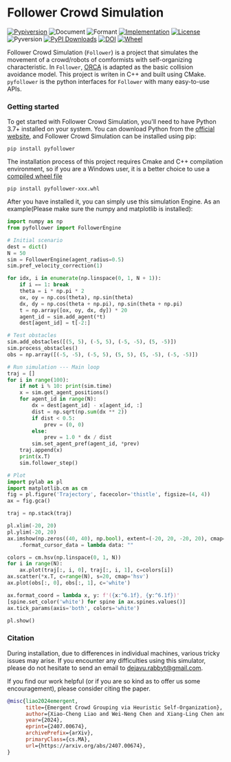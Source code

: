 # Follower Crowd Simulation

[![Pypiversion](https://img.shields.io/pypi/v/pyfollower.svg)](https://pypi.org/project/pyfollower/)
![Document](https://img.shields.io/badge/docs-in_progress-violet)
![Formant](https://img.shields.io/pypi/format/pyfollower.svg)
[![Implementation](https://img.shields.io/pypi/implementation/pyfollower.svg)](https://www.python.org/)
[![License](https://img.shields.io/pypi/l/pyfollower.svg)](https://www.apache.org/licenses/LICENSE-2.0)
![Pyversion](https://img.shields.io/pypi/pyversions/pyfollower.svg)
[![PyPI Downloads](https://img.shields.io/pypi/dm/pyfollower.svg?label=PyPI%20downloads)](https://pypi.org/project/pyfollower/)
[![DOI](https://img.shields.io/badge/DOI-10.48550/arXiv.2407.00674-red)](https://doi.org/10.48550/arXiv.2407.00674)
[![Wheel](https://img.shields.io/pypi/wheel/pyfollower.svg)](https://pypi.org/project/pyfollower/#files)

Follower Crowd Simulation (`Follower`) is a project that simulates the movement of a crowd/robots of comformists with self-organizing characteristic. In `Follower`, [ORCA](https://gamma.cs.unc.edu/ORCA/) is adapted as the basic collision avoidance model. This project is writen in C++ and built using CMake. `pyfollower` is the python interfaces for `Follower` with many easy-to-use APIs.

### Getting started

To get started with Follower Crowd Simulation, you'll need to have Python 3.7+ installed on your system. You can download Python from the [official website](https://www.python.org/), and Follower Crowd Simulation can be installed using pip:

```shell
pip install pyfollower
```

The installation process of this project requires Cmake and C++ compilation environment, so if you are a Windows user, it is a better choice to use a [compiled wheel file](https://pypi.org/project/pyfollower/#files)

```shell
pip install pyfollower-xxx.whl
```

After you have installed it, you can simply use this simulation Engine. As an example(Please make sure the numpy and matplotlib is installed):

```python
import numpy as np
from pyfollower import FollowerEngine

# Initial scenario
dest = dict()
N = 50
sim = FollowerEngine(agent_radius=0.5)
sim.pref_velocity_correction(1)

for idx, i in enumerate(np.linspace(0, 1, N + 1)):
    if i == 1: break
    theta = i * np.pi * 2
    ox, oy = np.cos(theta), np.sin(theta)
    dx, dy = np.cos(theta + np.pi), np.sin(theta + np.pi)
    t = np.array([ox, oy, dx, dy]) * 20
    agent_id = sim.add_agent(*t)
    dest[agent_id] = t[-2:]

# Test obstacles
sim.add_obstacles([(5, 5), (-5, 5), (-5, -5), (5, -5)])
sim.process_obstacles()
obs = np.array([(-5, -5), (-5, 5), (5, 5), (5, -5), (-5, -5)])

# Run simulation --- Main loop
traj = []
for i in range(100):
    if not i % 10: print(sim.time)
    x = sim.get_agent_positions()
    for agent_id in range(N):
        dx = dest[agent_id] - x[agent_id, :]
        dist = np.sqrt(np.sum(dx ** 2))
        if dist < 0.5:
            prev = (0, 0)
        else:
            prev = 1.0 * dx / dist
        sim.set_agent_pref(agent_id, *prev)
    traj.append(x)
    print(x.T)
    sim.follower_step()

# Plot
import pylab as pl
import matplotlib.cm as cm
fig = pl.figure('Trajectory', facecolor='thistle', figsize=(4, 4))
ax = fig.gca()

traj = np.stack(traj)

pl.xlim(-20, 20)
pl.ylim(-20, 20)
ax.imshow(np.zeros((40, 40), np.bool), extent=(-20, 20, -20, 20), cmap='viridis')\
    .format_cursor_data = lambda data: ""

colors = cm.hsv(np.linspace(0, 1, N))
for i in range(N):
    ax.plot(traj[:, i, 0], traj[:, i, 1], c=colors[i])
ax.scatter(*x.T, c=range(N), s=20, cmap='hsv')
ax.plot(obs[:, 0], obs[:, 1], c='white')

ax.format_coord = lambda x, y: f'({x:^6.1f}, {y:^6.1f})'
[spine.set_color('white') for spine in ax.spines.values()]
ax.tick_params(axis='both', colors='white')

pl.show()
```

### Citation
During installation, due to differences in individual machines, various tricky issues may arise.
If you encounter any difficulties using this simulator, please do not hesitate to send an email to [dejavu.rabbyt@gmail.com]().

If you find our work helpful (or if you are so kind as to offer us some encouragement), please consider citing the paper.

```bibtex
@misc{liao2024emergent,
      title={Emergent Crowd Grouping via Heuristic Self-Organization}, 
      author={Xiao-Cheng Liao and Wei-Neng Chen and Xiang-Ling Chen and Yi Mei},
      year={2024},
      eprint={2407.00674},
      archivePrefix={arXiv},
      primaryClass={cs.MA},
      url={https://arxiv.org/abs/2407.00674}, 
}
```